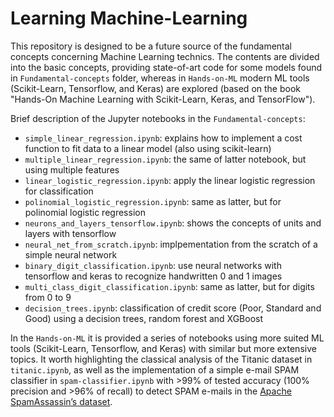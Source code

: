 # Learning Machine-Learning

This repository is designed to be a future source of the fundamental concepts concerning Machine Learning technics. The contents are divided into the basic concepts, providing state-of-art code for some models found in `Fundamental-concepts` folder, whereas in `Hands-on-ML` modern ML tools (Scikit-Learn, Tensorflow, and Keras) are explored (based on the book "Hands-On Machine Learning with Scikit-Learn, Keras, and TensorFlow").

Brief description of the Jupyter notebooks in the `Fundamental-concepts`:

- `simple_linear_regression.ipynb`: explains how to implement a cost function to fit data to a linear model (also using scikit-learn)
- `multiple_linear_regression.ipynb`: the same of latter notebook, but using multiple features
- `linear_logistic_regression.ipynb`: apply the linear logistic regression for classification
- `polinomial_logistic_regression.ipynb`: same as latter, but for polinomial logistic regression
- `neurons_and_layers_tensorflow.ipynb`: shows the concepts of units and layers with tensorflow
- `neural_net_from_scratch.ipynb`: implpementation from the scratch of a simple neural network
- `binary_digit_classification.ipynb`: use neural networks with tensorflow and keras to recognize handwritten 0 and 1 images
- `multi_class_digit_classification.ipynb`: same as latter, but for digits from 0 to 9
- `decision_trees.ipynb`: classification of credit score (Poor, Standard and Good) using a decision trees, random forest and XGBoost

In the `Hands-on-ML` it is provided a series of notebooks using more suited ML tools (Scikit-Learn, Tensorflow, and Keras) with similar but more extensive topics. It worth highlighting the classical analysis of the Titanic dataset in `titanic.ipynb`, as well as the implementation of a simple e-mail SPAM classifier in `spam-classifier.ipynb` with >99% of tested accuracy (100% precision and >96% of recall) to detect SPAM e-mails in the [Apache SpamAssassin’s dataset](https://spamassassin.apache.org/old/publiccorpus/).